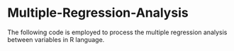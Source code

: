 # Multiple-Regression-Analysis
The following code is employed to process the multiple regression analysis between variables in R language.
